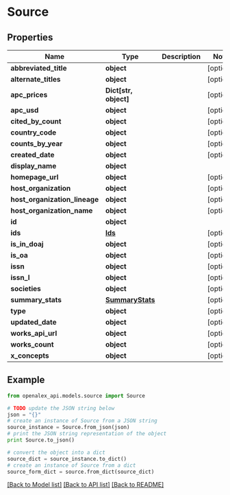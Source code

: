 # Source


## Properties
Name | Type | Description | Notes
------------ | ------------- | ------------- | -------------
**abbreviated_title** | **object** |  | [optional] 
**alternate_titles** | **object** |  | [optional] 
**apc_prices** | **Dict[str, object]** |  | [optional] 
**apc_usd** | **object** |  | [optional] 
**cited_by_count** | **object** |  | [optional] 
**country_code** | **object** |  | [optional] 
**counts_by_year** | **object** |  | [optional] 
**created_date** | **object** |  | [optional] 
**display_name** | **object** |  | 
**homepage_url** | **object** |  | [optional] 
**host_organization** | **object** |  | [optional] 
**host_organization_lineage** | **object** |  | [optional] 
**host_organization_name** | **object** |  | [optional] 
**id** | **object** |  | 
**ids** | [**Ids**](Ids.md) |  | [optional] 
**is_in_doaj** | **object** |  | [optional] 
**is_oa** | **object** |  | [optional] 
**issn** | **object** |  | [optional] 
**issn_l** | **object** |  | [optional] 
**societies** | **object** |  | [optional] 
**summary_stats** | [**SummaryStats**](SummaryStats.md) |  | [optional] 
**type** | **object** |  | [optional] 
**updated_date** | **object** |  | [optional] 
**works_api_url** | **object** |  | [optional] 
**works_count** | **object** |  | [optional] 
**x_concepts** | **object** |  | [optional] 

## Example

```python
from openalex_api.models.source import Source

# TODO update the JSON string below
json = "{}"
# create an instance of Source from a JSON string
source_instance = Source.from_json(json)
# print the JSON string representation of the object
print Source.to_json()

# convert the object into a dict
source_dict = source_instance.to_dict()
# create an instance of Source from a dict
source_form_dict = source.from_dict(source_dict)
```
[[Back to Model list]](../README.md#documentation-for-models) [[Back to API list]](../README.md#documentation-for-api-endpoints) [[Back to README]](../README.md)


